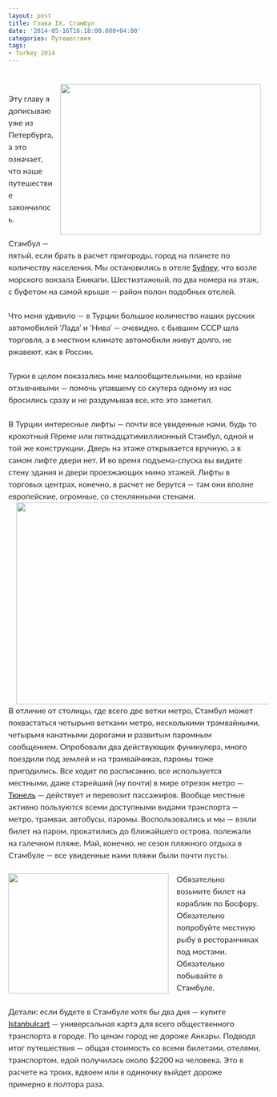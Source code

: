 ```yaml
---
layout: post
title: Глава IX. Стамбул
date: '2014-05-16T16:18:00.000+04:00'
categories: Путешествия
tags:
- Turkey 2014
---
```

#

<div dir="ltr" style="text-align: left;" trbidi="on"><a href="http://4.bp.blogspot.com/-sB864D2Dt9I/VHb4PpBV03I/AAAAAAAABFY/z3Y-121qshw/s1600/IMG_1960.JPG" imageanchor="1" style="clear: right; float: right; margin-bottom: 1em; margin-left: 1em;"><img border="0" src="http://4.bp.blogspot.com/-sB864D2Dt9I/VHb4PpBV03I/AAAAAAAABFY/z3Y-121qshw/s1600/IMG_1960.JPG" height="300" width="400" /></a><br /><div style="border: 0px; color: #2b2b2b; font-family: Lato, sans-serif; font-size: 16px; line-height: 24px; margin-bottom: 24px; outline: 0px; padding: 0px; vertical-align: baseline;">Эту главу я дописываю уже из Петербурга, а это означает, что наше путешествие закончилось.</div><div style="border: 0px; color: #2b2b2b; font-family: Lato, sans-serif; font-size: 16px; line-height: 24px; margin-bottom: 24px; outline: 0px; padding: 0px; vertical-align: baseline;">Стамбул — пятый, если брать в расчет пригороды, город на планете по количеству населения. Мы остановились в отеле <a href="http://istanbulsydneyhotel.com/">Sydney</a>, что возле морского вокзала Еникапи. Шестиэтажный, по два номера на этаж, с буфетом на самой крыше — район полон подобных отелей.</div><div style="border: 0px; color: #2b2b2b; font-family: Lato, sans-serif; font-size: 16px; line-height: 24px; margin-bottom: 24px; outline: 0px; padding: 0px; vertical-align: baseline;">Что меня удивило — в Турции большое количество наших русских автомобилей ‘Лада’ и ‘Нива’ — очевидно, с бывшим СССР шла торговля, а в местном климате автомобили живут долго, не ржавеют, как в России.</div><div style="border: 0px; color: #2b2b2b; font-family: Lato, sans-serif; font-size: 16px; line-height: 24px; margin-bottom: 24px; outline: 0px; padding: 0px; vertical-align: baseline;">Турки в целом показались мне малообщительными, но крайне отзывчивыми — помочь упавшему со скутера одному из нас бросились сразу и не раздумывая все, кто это заметил.</div><div style="border: 0px; color: #2b2b2b; font-family: Lato, sans-serif; font-size: 16px; line-height: 24px; margin-bottom: 24px; outline: 0px; padding: 0px; vertical-align: baseline;">В Турции интересные лифты — почти все увиденные нами, будь то крохотный Гёреме или пятнадцатимиллионный Стамбул, одной и той же конструкции. Дверь на этаже открывается вручную, а в самом лифте двери нет. И во время подъема-спуска вы видите стену здания и двери проезжающих мимо этажей. Лифты в торговых центрах, конечно, в расчет не берутся — там они вполне европейские, огромные, со стеклянными стенами.<br /><div class="separator" style="clear: both; text-align: center;"><a href="http://mapa-metro.com/mapas/Estambul/mapa-metro-estambul.png" imageanchor="1" style="margin-left: 1em; margin-right: 1em;"><img border="0" src="http://mapa-metro.com/mapas/Estambul/mapa-metro-estambul.png" height="403" width="640" /></a></div>В отличие от столицы, где всего две ветки метро, Стамбул может похвастаться четырьмя ветками метро, несколькими трамвайными, четырьмя канатными дорогами и развитым паромным сообщением. Опробовали два действующих фуникулера, много поездили под землей и на трамвайчиках, паромы тоже пригодились. Все ходит по расписанию, все используется местными, даже старейший (ну почти) в мире отрезок метро — <a href="https://ru.wikipedia.org/wiki/%D0%A2%D1%8E%D0%BD%D0%B5%D0%BB%D1%8C">Тюнель</a> — действует и перевозит пассажиров. Вообще местные активно пользуются всеми доступными видами транспорта — метро, трамваи, автобусы, паромы. Воспользовались и мы — взяли билет на паром, прокатились до ближайшего острова, полежали на галечном пляже. Май, конечно, не сезон пляжного отдыха в Стамбуле — все увиденные нами пляжи были почти пусты.</div><div style="border: 0px; color: #2b2b2b; font-family: Lato, sans-serif; font-size: 16px; line-height: 24px; margin-bottom: 24px; outline: 0px; padding: 0px; vertical-align: baseline;"><div class="separator" style="clear: both; text-align: center;"><a href="http://1.bp.blogspot.com/-aFzozpItss0/VHb4P4lDh6I/AAAAAAAABFc/NzdZR-zBjvU/s1600/IMG_2030.JPG" imageanchor="1" style="clear: left; float: left; margin-bottom: 1em; margin-right: 1em;"><img border="0" src="http://1.bp.blogspot.com/-aFzozpItss0/VHb4P4lDh6I/AAAAAAAABFc/NzdZR-zBjvU/s1600/IMG_2030.JPG" height="240" width="320" /></a></div>Обязательно возьмите билет на кораблик по Босфору. Обязательно попробуйте местную рыбу в ресторанчиках под мостами. Обязательно побывайте в Стамбуле.</div><div style="border: 0px; color: #2b2b2b; font-family: Lato, sans-serif; font-size: 16px; line-height: 24px; margin-bottom: 24px; outline: 0px; padding: 0px; vertical-align: baseline;">Детали: если будете в Стамбуле хотя бы два дня — купите <a href="http://istanbulkart.iett.gov.tr/en">Istanbulcart</a> — универсальная карта для всего общественного транспорта в городе. По ценам город не дороже Анкары. Подводя итог путешествия — общая стоимость со всеми билетами, отелями, транспортом, едой получилась около $2200 на человека. Это в расчете на троих, вдвоем или в одиночку выйдет дороже примерно в полтора раза.</div></div>